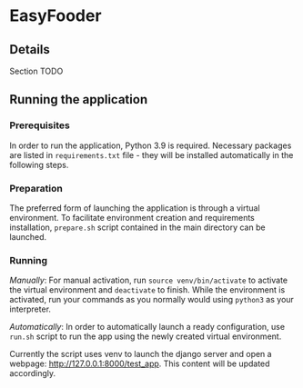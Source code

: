# EasyFooder

## Details
Section TODO

## Running the application
### Prerequisites
In order to run the application, Python 3.9 is required.
Necessary packages are listed in `requirements.txt` file - they
will be installed automatically in the following steps.

### Preparation
The preferred form of launching the application is through a virtual environment.
To facilitate environment creation and requirements installation, `prepare.sh` script contained in the
main directory can be launched.

### Running
*Manually*: For manual activation, run `source venv/bin/activate` to activate the virtual environment and `deactivate` to finish. While the environment is activated, run your commands as you normally would using `python3` as your interpreter.

*Automatically*: In order to automatically launch a ready configuration, use `run.sh` script to run the app using the newly created virtual environment.

Currently the script uses venv to launch the django server and open a webpage: http://127.0.0.1:8000/test_app. This content will be updated accordingly.

